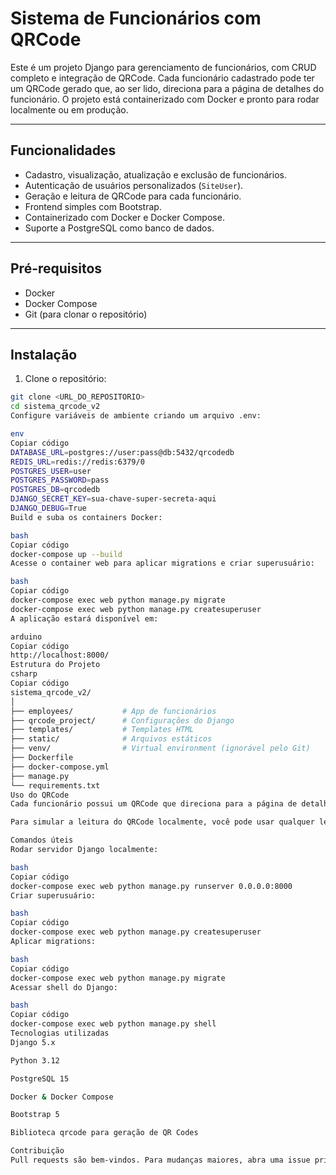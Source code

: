 # Sistema de Funcionários com QRCode

Este é um projeto Django para gerenciamento de funcionários, com CRUD completo e integração de QRCode. Cada funcionário cadastrado pode ter um QRCode gerado que, ao ser lido, direciona para a página de detalhes do funcionário. O projeto está containerizado com Docker e pronto para rodar localmente ou em produção.

---

## Funcionalidades

- Cadastro, visualização, atualização e exclusão de funcionários.
- Autenticação de usuários personalizados (`SiteUser`).
- Geração e leitura de QRCode para cada funcionário.
- Frontend simples com Bootstrap.
- Containerizado com Docker e Docker Compose.
- Suporte a PostgreSQL como banco de dados.

---

## Pré-requisitos

- Docker
- Docker Compose
- Git (para clonar o repositório)

---

## Instalação

1. Clone o repositório:

```bash
git clone <URL_DO_REPOSITORIO>
cd sistema_qrcode_v2
Configure variáveis de ambiente criando um arquivo .env:

env
Copiar código
DATABASE_URL=postgres://user:pass@db:5432/qrcodedb
REDIS_URL=redis://redis:6379/0
POSTGRES_USER=user
POSTGRES_PASSWORD=pass
POSTGRES_DB=qrcodedb
DJANGO_SECRET_KEY=sua-chave-super-secreta-aqui
DJANGO_DEBUG=True
Build e suba os containers Docker:

bash
Copiar código
docker-compose up --build
Acesse o container web para aplicar migrations e criar superusuário:

bash
Copiar código
docker-compose exec web python manage.py migrate
docker-compose exec web python manage.py createsuperuser
A aplicação estará disponível em:

arduino
Copiar código
http://localhost:8000/
Estrutura do Projeto
csharp
Copiar código
sistema_qrcode_v2/
│
├── employees/           # App de funcionários
├── qrcode_project/      # Configurações do Django
├── templates/           # Templates HTML
├── static/              # Arquivos estáticos
├── venv/                # Virtual environment (ignorável pelo Git)
├── Dockerfile
├── docker-compose.yml
├── manage.py
└── requirements.txt
Uso do QRCode
Cada funcionário possui um QRCode que direciona para a página de detalhes.

Para simular a leitura do QRCode localmente, você pode usar qualquer leitor de QRCode online ou biblioteca Python (qrcode / opencv).

Comandos úteis
Rodar servidor Django localmente:

bash
Copiar código
docker-compose exec web python manage.py runserver 0.0.0.0:8000
Criar superusuário:

bash
Copiar código
docker-compose exec web python manage.py createsuperuser
Aplicar migrations:

bash
Copiar código
docker-compose exec web python manage.py migrate
Acessar shell do Django:

bash
Copiar código
docker-compose exec web python manage.py shell
Tecnologias utilizadas
Django 5.x

Python 3.12

PostgreSQL 15

Docker & Docker Compose

Bootstrap 5

Biblioteca qrcode para geração de QR Codes

Contribuição
Pull requests são bem-vindos. Para mudanças maiores, abra uma issue primeiro para discutir o que deseja alterar.